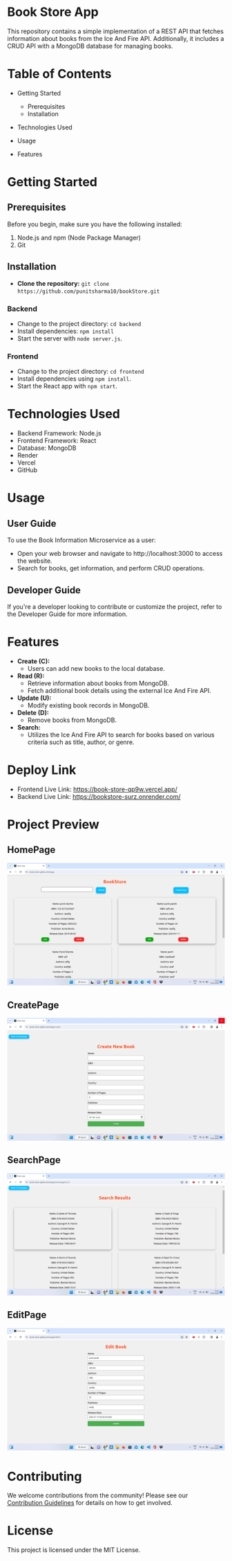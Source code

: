 
# Book Store App

This repository contains a simple implementation of a REST API that fetches information about books from the Ice And Fire API. Additionally, it includes a CRUD API with a MongoDB database for managing books.


# Table of Contents

 - Getting Started
    
   - Prerequisites
   - Installation
 - Technologies Used
 - Usage
 - Features

# Getting Started
## Prerequisites
Before you begin, make sure you have the following installed:

1. Node.js and npm (Node Package Manager)
2. Git

## Installation
- **Clone the repository:** `git clone https://github.com/punitsharma10/bookStore.git`

### Backend
- Change to the project directory: `cd backend`
- Install dependencies: `npm install`
- Start the server with `node server.js`.

### Frontend
- Change to the project directory: `cd frontend`
- Install dependencies using `npm install`.
- Start the React app with `npm start`.

# Technologies Used
- Backend Framework: Node.js
- Frontend Framework: React
- Database: MongoDB
- Render
- Vercel
- GitHub

# Usage
## User Guide
To use the Book Information Microservice as a user:
- Open your web browser and navigate to http://localhost:3000 to access the website.
- Search for books, get information, and perform CRUD operations.

## Developer Guide
If you're a developer looking to contribute or customize the project, refer to the Developer Guide for more information.

# Features
- **Create (C):**
  - Users can add new books to the local database.
- **Read (R):**
  - Retrieve information about books from MongoDB.
  - Fetch additional book details using the external Ice And Fire API.
- **Update (U):**
  - Modify existing book records in MongoDB.
- **Delete (D):**
  - Remove books from MongoDB.
- **Search:**
  - Utilizes the Ice And Fire API to search for books based on various criteria such as title, author, or genre.

# Deploy Link
- Frontend Live Link: https://book-store-qp9w.vercel.app/
- Backend Live Link: https://bookstore-surz.onrender.com/

# Project Preview
## HomePage
![Home](https://github.com/punitsharma10/bookStore/blob/main/frontend/images/home.png)
## CreatePage
![Create](https://github.com/punitsharma10/bookStore/blob/main/frontend/images/create.png)
## SearchPage
![Search](https://github.com/punitsharma10/bookStore/blob/main/frontend/images/search.png)
## EditPage
![Edit](https://github.com/punitsharma10/bookStore/blob/main/frontend/images/edit.png)

# Contributing
We welcome contributions from the community! Please see our [Contribution Guidelines](link-to-guidelines) for details on how to get involved.

# License
This project is licensed under the MIT License.






